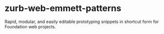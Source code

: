 # zurb-web-emmett-patterns
Rapid, modular, and easily editable prototyping snippets in shortcut form for Foundation web projects.
